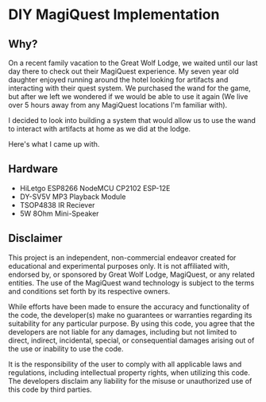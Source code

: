 # DIY MagiQuest Implementation

## Why?
On a recent family vacation to the Great Wolf Lodge, we waited until our last day there to check out their MagiQuest experience. My seven year old daughter enjoyed running around the hotel looking for artifacts and interacting with their quest system. We purchased the wand for the game, but after we left we wondered if we would be able to use it again (We live over 5 hours away from any MagiQuest locations I'm familiar with).

I decided to look into building a system that would allow us to use the wand to interact with artifacts at home as we did at the lodge. 

Here's what I came up with.

## Hardware

* HiLetgo ESP8266 NodeMCU CP2102 ESP-12E 
* DY-SV5V MP3 Playback Module
* TSOP4838 IR Reciever
* 5W 8Ohm Mini-Speaker

## Disclaimer

This project is an independent, non-commercial endeavor created for educational and experimental purposes only. It is not affiliated with, endorsed by, or sponsored by Great Wolf Lodge, MagiQuest, or any related entities. The use of the MagiQuest wand technology is subject to the terms and conditions set forth by its respective owners.

While efforts have been made to ensure the accuracy and functionality of the code, the developer(s) make no guarantees or warranties regarding its suitability for any particular purpose. By using this code, you agree that the developers are not liable for any damages, including but not limited to direct, indirect, incidental, special, or consequential damages arising out of the use or inability to use the code.

It is the responsibility of the user to comply with all applicable laws and regulations, including intellectual property rights, when utilizing this code. The developers disclaim any liability for the misuse or unauthorized use of this code by third parties.